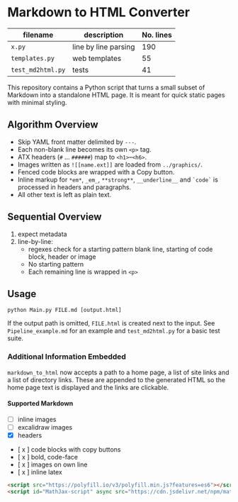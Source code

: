 # Markdown to HTML Converter
| filename | description | No. lines |
|----------|----------|----------|
| `x.py`   | line by line parsing   | 190   |
| `templates.py`   | web templates   | 55   |
| `test_md2html.py`   | tests   | 41   |

This repository contains a Python script that turns a small subset of Markdown into a standalone HTML page. It is meant for quick static pages with minimal styling.

## Algorithm Overview

- Skip YAML front matter delimited by `---`.
- Each non-blank line becomes its own `<p>` tag.
- ATX headers (`#` ... `######`) map to `<h1>`&ndash;`<h6>`.
- Images written as `![[name.ext]]` are loaded from `../graphics/`.
- Fenced code blocks are wrapped with a Copy button.
- Inline markup for `*em*`, `_em_`, `**strong**`, `__underline__` and `` `code` `` is processed in headers and paragraphs.
- All other text is left as plain text.

## Sequential Overview
1. expect metadata
2. line-by-line:
    - regexes check for a starting pattern blank line, starting of code block, header or image
    - No starting pattern
    - Each remaining line is wrapped in `<p>`

## Usage
```
python Main.py FILE.md [output.html]
```

If the output path is omitted, `FILE.html` is created next to the input.  See `Pipeline_example.md` for an example and `test_md2html.py` for a basic test suite.

### Additional Information Embedded
`markdown_to_html` now accepts a path to a home page, a list of site links and a
list of directory links. These are appended to the generated HTML so the home
page text is displayed and the links are clickable.

#### Supported Markdown
- [ ] inline images
- [ ] excalidraw images
- [x] headers
- [ x ] code blocks with copy buttons
- [ x ] bold, code-face
- [ x ] images on own line
- [ x ] inline latex
```html
<script src="https://polyfill.io/v3/polyfill.min.js?features=es6"></script>
<script id="MathJax-script" async src="https://cdn.jsdelivr.net/npm/mathjax@3/es5/tex-mml-chtml.js"></script>
```
